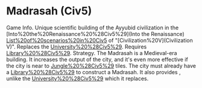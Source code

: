 # Madrasah (Civ5)

Game Info.
Unique scientific building of the Ayyubid civilization in the [Into%20the%20Renaissance%20%28Civ5%29](Into the Renaissance) [List%20of%20scenarios%20in%20Civ5](scenario) of "[Civilization%20V](Civilization V)". Replaces the [University%20%28Civ5%29](University). Requires [Library%20%28Civ5%29](Library).
Strategy.
The Madrasah is a Medieval-era building. It increases the output of the city, and it's even more effective if the city is near to [Jungle%20%28Civ5%29](jungle) tiles. The city must already have a [Library%20%28Civ5%29](Library) to construct a Madrasah. It also provides , unlike the [University%20%28Civ5%29](University) which it replaces.